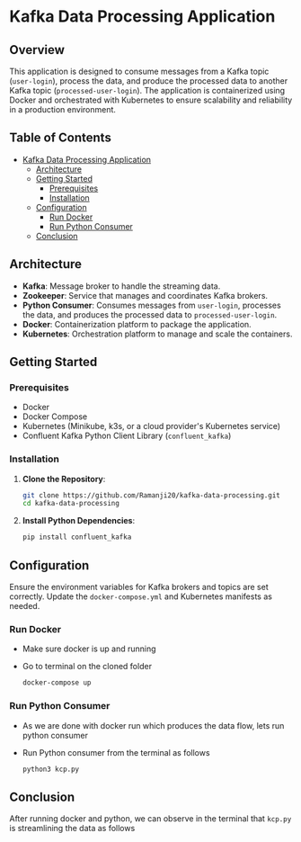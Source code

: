 # Kafka Data Processing Application

## Overview

This application is designed to consume messages from a Kafka topic (`user-login`), process the data, and produce the processed data to another Kafka topic (`processed-user-login`). The application is containerized using Docker and orchestrated with Kubernetes to ensure scalability and reliability in a production environment.

## Table of Contents

- [Kafka Data Processing Application](#kafka-data-processing-application)
  - [Architecture](#architecture)
  - [Getting Started](#getting-started)
    - [Prerequisites](#prerequisites)
    - [Installation](#installation)
  - [Configuration](#configuration)
    - [Run Docker](#run-docker)
    - [Run Python Consumer](#run-python-consumer)
  - [Conclusion](#conclusion)

## Architecture

- **Kafka**: Message broker to handle the streaming data.
- **Zookeeper**: Service that manages and coordinates Kafka brokers.
- **Python Consumer**: Consumes messages from `user-login`, processes the data, and produces the processed data to `processed-user-login`.
- **Docker**: Containerization platform to package the application.
- **Kubernetes**: Orchestration platform to manage and scale the containers.

## Getting Started

### Prerequisites

- Docker
- Docker Compose
- Kubernetes (Minikube, k3s, or a cloud provider's Kubernetes service)
- Confluent Kafka Python Client Library (`confluent_kafka`)

### Installation

1. **Clone the Repository**:

   ```sh
   git clone https://github.com/Ramanji20/kafka-data-processing.git
   cd kafka-data-processing
   ```

2. **Install Python Dependencies**:

   ```sh
   pip install confluent_kafka
   ```

## Configuration

Ensure the environment variables for Kafka brokers and topics are set correctly. Update the `docker-compose.yml` and Kubernetes manifests as needed.

### Run Docker

- Make sure docker is up and running
- Go to terminal on the cloned folder

  ```sh
  docker-compose up
  ```

### Run Python Consumer

- As we are done with docker run which produces the data flow, lets run python consumer
- Run Python consumer from the terminal as follows

  ```sh
  python3 kcp.py
  ```

## Conclusion

After running docker and python, we can observe in the terminal that `kcp.py` is streamlining the data as follows


